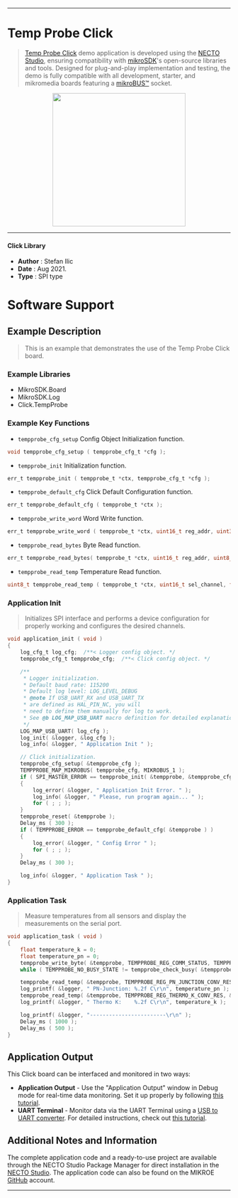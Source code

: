 
---
# Temp Probe Click

> [Temp Probe Click](https://www.mikroe.com/?pid_product=MIKROE-4301) demo application is developed using
the [NECTO Studio](https://www.mikroe.com/necto), ensuring compatibility with [mikroSDK](https://www.mikroe.com/mikrosdk)'s
open-source libraries and tools. Designed for plug-and-play implementation and testing, the demo is fully compatible with
all development, starter, and mikromedia boards featuring a [mikroBUS&trade;](https://www.mikroe.com/mikrobus) socket.

<p align="center">
  <img src="https://www.mikroe.com/?pid_product=MIKROE-4301&image=1" height=300px>
</p>

---

#### Click Library

- **Author**        : Stefan Ilic
- **Date**          : Aug 2021.
- **Type**          : SPI type

# Software Support

## Example Description

> This is an example that demonstrates the use of the Temp Probe Click board.

### Example Libraries

- MikroSDK.Board
- MikroSDK.Log
- Click.TempProbe

### Example Key Functions

- `tempprobe_cfg_setup` Config Object Initialization function.
```c
void tempprobe_cfg_setup ( tempprobe_cfg_t *cfg );
```

- `tempprobe_init` Initialization function.
```c
err_t tempprobe_init ( tempprobe_t *ctx, tempprobe_cfg_t *cfg );
```

- `tempprobe_default_cfg` Click Default Configuration function.
```c
err_t tempprobe_default_cfg ( tempprobe_t *ctx );
```

- `tempprobe_write_word` Word Write function.
```c
err_t tempprobe_write_word ( tempprobe_t *ctx, uint16_t reg_addr, uint32_t data_in );
```

- `tempprobe_read_bytes` Byte Read function.
```c
err_t tempprobe_read_bytes( tempprobe_t *ctx, uint16_t reg_addr, uint8_t *data_out, uint8_t n_bytes );
```

- `tempprobe_read_temp` Temperature Read function.
```c
uint8_t tempprobe_read_temp ( tempprobe_t *ctx, uint16_t sel_channel, float *data_out );
```

### Application Init

> Initializes SPI interface and performs a  device configuration for properly working and  configures the desired channels.

```c
void application_init ( void ) 
{
    log_cfg_t log_cfg;  /**< Logger config object. */
    tempprobe_cfg_t tempprobe_cfg;  /**< Click config object. */

    /** 
     * Logger initialization.
     * Default baud rate: 115200
     * Default log level: LOG_LEVEL_DEBUG
     * @note If USB_UART_RX and USB_UART_TX 
     * are defined as HAL_PIN_NC, you will 
     * need to define them manually for log to work. 
     * See @b LOG_MAP_USB_UART macro definition for detailed explanation.
     */
    LOG_MAP_USB_UART( log_cfg );
    log_init( &logger, &log_cfg );
    log_info( &logger, " Application Init " );

    // Click initialization.
    tempprobe_cfg_setup( &tempprobe_cfg );
    TEMPPROBE_MAP_MIKROBUS( tempprobe_cfg, MIKROBUS_1 );
    if ( SPI_MASTER_ERROR == tempprobe_init( &tempprobe, &tempprobe_cfg ) ) 
    {
        log_error( &logger, " Application Init Error. " );
        log_info( &logger, " Please, run program again... " );
        for ( ; ; );
    }
    tempprobe_reset( &tempprobe );
    Delay_ms ( 300 );
    if ( TEMPPROBE_ERROR == tempprobe_default_cfg( &tempprobe ) ) 
    {
        log_error( &logger, " Config Error " );
        for ( ; ; );
    }
    Delay_ms ( 300 );

    log_info( &logger, " Application Task " );
}
```

### Application Task

> Measure temperatures from all sensors and display the measurements on the serial port.

```c
void application_task ( void ) 
{
    float temperature_k = 0;
    float temperature_pn = 0;
    tempprobe_write_byte( &tempprobe, TEMPPROBE_REG_COMM_STATUS, TEMPPROBE_START_CONV );
    while ( TEMPPROBE_NO_BUSY_STATE != tempprobe_check_busy( &tempprobe ) );

    tempprobe_read_temp( &tempprobe, TEMPPROBE_REG_PN_JUNCTION_CONV_RES, &temperature_pn );
    log_printf( &logger, " PN-Junction: %.2f C\r\n", temperature_pn );
    tempprobe_read_temp( &tempprobe, TEMPPROBE_REG_THERMO_K_CONV_RES, &temperature_k );
    log_printf( &logger, " Thermo K:    %.2f C\r\n", temperature_k );

    log_printf( &logger, "------------------------\r\n" );
    Delay_ms ( 1000 );
    Delay_ms ( 500 );
}
```


## Application Output

This Click board can be interfaced and monitored in two ways:
- **Application Output** - Use the "Application Output" window in Debug mode for real-time data monitoring.
Set it up properly by following [this tutorial](https://www.youtube.com/watch?v=ta5yyk1Woy4).
- **UART Terminal** - Monitor data via the UART Terminal using
a [USB to UART converter](https://www.mikroe.com/click/interface/usb?interface*=uart,uart). For detailed instructions,
check out [this tutorial](https://help.mikroe.com/necto/v2/Getting%20Started/Tools/UARTTerminalTool).

## Additional Notes and Information

The complete application code and a ready-to-use project are available through the NECTO Studio Package Manager for 
direct installation in the [NECTO Studio](https://www.mikroe.com/necto). The application code can also be found on
the MIKROE [GitHub](https://github.com/MikroElektronika/mikrosdk_click_v2) account.

---
